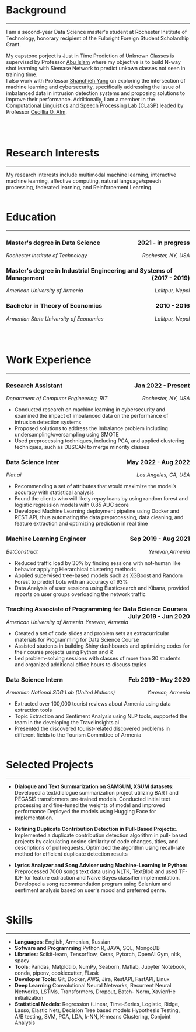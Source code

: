 # Background
---
I am a second-year Data Science master's student  at Rochester Institute of Technology, honorary recipient of the Fulbright Foreign Student Scholarship Grant.

My capstone porject is Just in Time Prediction of Unknown Classes is supervised by Professor [Abu Islam](https://www.rit.edu/sustainabilityinstitute/directory/asigis-abu-islam)  where my objective is to build N-way shot learning with Siemase Network to predict unkown classes not seen in training time. <br> I also work with Professor [Shanchieh Yang](https://www.rit.edu/directory/sjyeec-shanchieh-yang) on exploring the intersection of machine learning and cybersecurity, specifically addressing the issue of imbalanced data in intrusion detection systems and proposing solutions to improve their performance.
Additionally, I am a member in the [Computational Linguistics and Speech Processing Lab (CLaSP)](https://www.rit.edu/clasp/) leaded by Professor [Cecillia O. Alm](https://www.rit.edu/directory/coagla-cecilia-alm).


<br/><br/>

# Research Interests
---
My research interests include multimodal machine learning, interactive machine learning, affective computing, natural language/speech processing, federated learning, and Reinforcement Learning.
<br /><br />

<!-- # News
---
- (09/2021): Started master's degree in Data Science at RIT [RIT](https://www.rit.edu/study/data-science-ms)
- (08/2022): Accepted to the [ACII 2022 Doctoral Consortium](https://acii-conf.net/2022/attend/program/doctoral-consortium/)
- (07/2022): Workshop paper accepted at [2nd HCI+NLP Workshop](https://aclanthology.org/2022.hcinlp-1.6/) (at NAACL 2022)
- (05/2022): Passed Research Potential Assessment (RPA)
- (03/2022): Demo paper accepted at [EmoCHI'22](https://cis.unimelb.edu.au/hci/emotion-workshop)
<br /><br /> -->

# Education
---
### **Master's degree in Data Science**<span style="float:right;">2021 - in progress</span>
<em>Rochester Institute of Technology</em><span style="float:right;"><em>Rochester, NY, USA</em></span>

<!-- --- -->

### **Master's degree in Industrial Engineering and Systems of Management**<span style="float:right;">(2017 - 2019)</span>
<em>American University of Armenia</em><span style="float:right;"><em>Lalitpur, Nepal</em></span>

<!-- --- -->

### **Bachelor in Theory of Economics**<span style="float:right;">2010 - 2016</span>
<em>Armenian State University of Economics</em><span style="float:right;"><em>Lalitpur, Nepal</em></span>

<!-- --- -->


<br /><br />

# Work Experience
---
### **Research Assistant**<span style="float:right;">Jan 2022 - Present</span>
<em>Department of Computer Engineering, RIT</em><span style="float:right;"><em>Rochester, NY, USA</em></span>

- Conducted research on machine learning in cybersecurity and examined the impact of imbalanced data on the performance of intrusion detection systems
- Proposed solutions to address the imbalance problem including undersampling/oversampling using SMOTE
- Used preprocessing techniques, including PCA, and applied clustering techniques, such as DBSCAN to merge minority classes

### **Data Science Inter**<span style="float:right;">May 2022 - Aug 2022</span>
<em>Plat.ai</em><span style="float:right;"><em>Los Angeles, CA, USA</em></span>

- Recommending a set of attributes that would maximize the model’s accuracy with statistical analysis
- Found the clients who will likely repay loans by using random forest and logistic regression models with 0.85 AUC score
- Developed Machine Learning deployment pipeline using Docker and REST API, thus automating the data preprocessing, data
cleaning, and feature extraction and optimizing prediction in real time

### **Machine Learning Engineer**<span style="float:right;">Sep 2019 - Aug 2021</span>
<em>BetConstruct</em><span style="float:right;"><em>Yerevan,Armenia</em></span>

- Reduced traffic load by 30% by finding sessions with not-human like behavior applying Hierarchical clustering methods
- Applied supervised tree-based models such as XGBoost and Random Forest to predict bots with an accuracy of 93%
- Data Analysis of user sessions using Elasticsearch and Kibana, provided reports on user groups overloading the network traffic

### **Teaching Associate of Programming for Data Science Courses**<span style="float:right;">July 2019 - Jun 2020</span>
<em>American University of Armenia</em><span style="float:right;"><em>Yerevan, Armenia</em></span>

- Created a set of code slides and problem sets as extracurricular materials for Programming for Data Science Course
- Assisted students in building Shiny dashboards and optimizing codes for their course projects using Python and R
- Led problem-solving sessions with classes of more than 30 students and organized additional office hours to discuss topics

### **Data Science Intern**<span style="float:right;">Feb 2019 - May 2020</span>
<em>Armenian National SDG Lab (United Nations)</em><span style="float:right;"><em>Yerevan, Armenia</em></span>

- Extracted over 100,000 tourist reviews about Armenia using data extraction tools
- Topic Extraction and Sentiment Analysis using NLP tools, supported the team in the developing the Travelinsights.ai
- Presented the discovered tourist-related discovered problems in different fields to the Tourism Committee of Armenia
<br /><br />

<!-- # Publications
---
- **Rajesh Titung** and Cecilia O. Alm. 2022. Teaching interactively to learn emotions in natural language.
In Proceedings of the Second Workshop on Bridging Human–Computer Interaction and Natural Language
Processing, pages 40–46, Seattle, Washington. Association for Computational Linguistics. [\[pdf\]](https://aclanthology.org/2022.hcinlp-1.6.pdf)

- **Rajesh Titung**. 2022. Interactive Machine Learning for Multimodal Affective Computing. In Proceedings
of the Doctoral Consortium of 10th International Conference on Affective Computing Intelligent
Interaction (ACII 2022). (Accepted and to appear)

- Cecilia O. Alm, **Rajesh Titung**, and Reynold Bailey. 2023. Pandemic Impacts on Assessment of Undergraduate Research. (poster). SIGCSE 2023: Proceedings of the 54th ACM Technical Symposium on Computer Science Education. (Accepted and to appear)

<br /><br /> -->

<!-- # Extended Abstracts without Proceedings
---
- Cecilia O. Alm and Rajesh Titung. 2022. Engaging human interactions to learn emotions. EmoCHI’22.
<br /><br /> -->


# Selected Projects
---
- **Dialogue and Text Summarization on SAMSUM, XSUM datasets:** Developed a text/dialogue summarization project utilizing BART and PEGASIS transformers pre-trained models. Conducted initial text processing and fine-tuned the weights of model and improved performance Deployed the models using Hugging Face for implementation.

- **Refining Duplicate Contribution Detection in Pull-Based Projects:**. Implemented a duplicate contribution detection algorithm in pull- based projects by calculating cosine similarity of code changes, titles, and descriptions of pull requests. Optimized the algorithm using recall-rate method for efficient duplicate detection results

- **Lyrics Analyzer and Song Adviser using Machine-Learning in Python:**.  Preprocessed 7000 songs text data using NLTK, TextBlob and used TF-IDF for feature extraction and Naive Bayes classifier implementation. Developed a song recommendation program using Selenium and sentiment analysis based on user's mood and preferred genre.
<br /><br />

# Skills
---
- **Languages**: English, Armenian, Russian
- **Sofware and Programming**:Python  R, JAVA, SQL, MongoDB
- **Libraries**: Scikit-learn, Tensorflow, Keras, Pytorch, OpenAI Gym, nltk, spacy
- **Tools**: Pandas, Matplotlib, NumPy, Seaborn, Matlab, Jupyter Notebook, conda, pipenv, cookiecutter, FLask
- **Developer Tools**: Git, Docker, AWS, Jira, RestAPI, FastAPI, Linux
- **Deep Learning** Convolutional Neural Networks, Recurrent Neural Networks, LSTMs, Transformers, Dropout, Batch- Norm, Xavier/He initialization
- **Statistical Models**: Regression (Linear, Time-Series, Logistic, Ridge, Lasso, Elastic Net), Decision Tree based models Hypothesis Testing, A/B testing, SVM, PCA, LDA, k-NN, K-means Clustering, Conjoint Analysis


